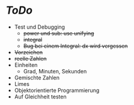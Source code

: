 # *ToDo* #
* Test und Debugging
  * <s>power und sub: use unifying</s>
  * <s>integral</s>
  * <s>Bug bei einem Integral: dx wird vergessen</s>
* <s>Vorzeichen</s>
* <s>reelle Zahlen</s>
* Einheiten
    * Grad, Minuten, Sekunden
* Gemischte Zahlen
* Limes
* Objektorientierte Programmierung
* Auf Gleichheit testen